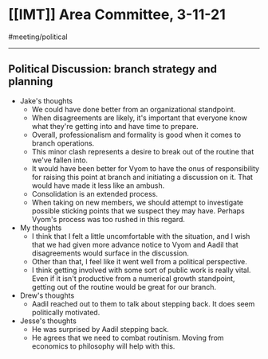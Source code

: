 # [[IMT]] Area Committee, 3-11-21
#meeting/political 

---
## Political Discussion: branch strategy and planning
- Jake's thoughts
	- We could have done better from an organizational standpoint.
	- When disagreements are likely, it's important that everyone know what they're getting into and have time to prepare. 
	- Overall, professionalism and formality is good when it comes to branch operations.
	- This minor clash represents a desire to break out of the routine that we've fallen into. 
	- It would have been better for Vyom to have the onus of responsibility for raising this point at branch and initiating a discussion on it. That would have made it less like an ambush.
	- Consolidation is an extended process. 
	- When taking on new members, we should attempt to investigate possible sticking points that we suspect they may have. Perhaps Vyom's process was too rushed in this regard. 
- My thoughts
	- I think that I felt a little uncomfortable with the situation, and I wish that we had given more advance notice to Vyom and Aadil that disagreements would surface in the discussion. 
	- Other than that, I feel like it went well from a political perspective. 
	- I think getting involved with some sort of public work is really vital. Even if it isn't productive from a numerical growth standpoint, getting out of the routine would be great for our branch. 
- Drew's thoughts
	- Aadil reached out to them to talk about stepping back. It does seem politically motivated. 
- Jesse's thoughts
	- He was surprised by Aadil stepping back. 
	- He agrees that we need to combat routinism. Moving from economics to philosophy will help with this. 
